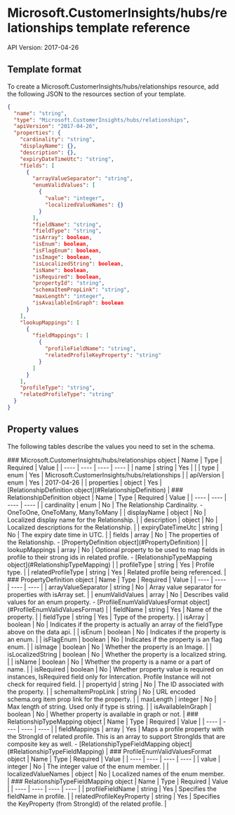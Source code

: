 # Microsoft.CustomerInsights/hubs/relationships template reference
API Version: 2017-04-26
## Template format

To create a Microsoft.CustomerInsights/hubs/relationships resource, add the following JSON to the resources section of your template.

```json
{
  "name": "string",
  "type": "Microsoft.CustomerInsights/hubs/relationships",
  "apiVersion": "2017-04-26",
  "properties": {
    "cardinality": "string",
    "displayName": {},
    "description": {},
    "expiryDateTimeUtc": "string",
    "fields": [
      {
        "arrayValueSeparator": "string",
        "enumValidValues": [
          {
            "value": "integer",
            "localizedValueNames": {}
          }
        ],
        "fieldName": "string",
        "fieldType": "string",
        "isArray": boolean,
        "isEnum": boolean,
        "isFlagEnum": boolean,
        "isImage": boolean,
        "isLocalizedString": boolean,
        "isName": boolean,
        "isRequired": boolean,
        "propertyId": "string",
        "schemaItemPropLink": "string",
        "maxLength": "integer",
        "isAvailableInGraph": boolean
      }
    ],
    "lookupMappings": [
      {
        "fieldMappings": [
          {
            "profileFieldName": "string",
            "relatedProfileKeyProperty": "string"
          }
        ]
      }
    ],
    "profileType": "string",
    "relatedProfileType": "string"
  }
}
```
## Property values

The following tables describe the values you need to set in the schema.

<a id="Microsoft.CustomerInsights/hubs/relationships" />
### Microsoft.CustomerInsights/hubs/relationships object
|  Name | Type | Required | Value |
|  ---- | ---- | ---- | ---- |
|  name | string | Yes |  |
|  type | enum | Yes | Microsoft.CustomerInsights/hubs/relationships |
|  apiVersion | enum | Yes | 2017-04-26 |
|  properties | object | Yes | [RelationshipDefinition object](#RelationshipDefinition) |


<a id="RelationshipDefinition" />
### RelationshipDefinition object
|  Name | Type | Required | Value |
|  ---- | ---- | ---- | ---- |
|  cardinality | enum | No | The Relationship Cardinality. - OneToOne, OneToMany, ManyToMany |
|  displayName | object | No | Localized display name for the Relationship. |
|  description | object | No | Localized descriptions for the Relationship. |
|  expiryDateTimeUtc | string | No | The expiry date time in UTC. |
|  fields | array | No | The properties of the Relationship. - [PropertyDefinition object](#PropertyDefinition) |
|  lookupMappings | array | No | Optional property to be used to map fields in profile to their strong ids in related profile. - [RelationshipTypeMapping object](#RelationshipTypeMapping) |
|  profileType | string | Yes | Profile type. |
|  relatedProfileType | string | Yes | Related profile being referenced. |


<a id="PropertyDefinition" />
### PropertyDefinition object
|  Name | Type | Required | Value |
|  ---- | ---- | ---- | ---- |
|  arrayValueSeparator | string | No | Array value separator for properties with isArray set. |
|  enumValidValues | array | No | Describes valid values for an enum property. - [ProfileEnumValidValuesFormat object](#ProfileEnumValidValuesFormat) |
|  fieldName | string | Yes | Name of the property. |
|  fieldType | string | Yes | Type of the property. |
|  isArray | boolean | No | Indicates if the property is actually an array of the fieldType above on the data api. |
|  isEnum | boolean | No | Indicates if the property is an enum. |
|  isFlagEnum | boolean | No | Indicates if the property is an flag enum. |
|  isImage | boolean | No | Whether the property is an Image. |
|  isLocalizedString | boolean | No | Whether the property is a localized string. |
|  isName | boolean | No | Whether the property is a name or a part of name. |
|  isRequired | boolean | No | Whether property value is required on instances, IsRequired field only for Intercation. Profile Instance will not check for required field. |
|  propertyId | string | No | The ID associated with the property. |
|  schemaItemPropLink | string | No | URL encoded schema.org item prop link for the property. |
|  maxLength | integer | No | Max length of string. Used only if type is string. |
|  isAvailableInGraph | boolean | No | Whether property is available in graph or not. |


<a id="RelationshipTypeMapping" />
### RelationshipTypeMapping object
|  Name | Type | Required | Value |
|  ---- | ---- | ---- | ---- |
|  fieldMappings | array | Yes | Maps a profile property with the StrongId of related profile. This is an array to support StrongIds that are composite key as well. - [RelationshipTypeFieldMapping object](#RelationshipTypeFieldMapping) |


<a id="ProfileEnumValidValuesFormat" />
### ProfileEnumValidValuesFormat object
|  Name | Type | Required | Value |
|  ---- | ---- | ---- | ---- |
|  value | integer | No | The integer value of the enum member. |
|  localizedValueNames | object | No | Localized names of the enum member. |


<a id="RelationshipTypeFieldMapping" />
### RelationshipTypeFieldMapping object
|  Name | Type | Required | Value |
|  ---- | ---- | ---- | ---- |
|  profileFieldName | string | Yes | Specifies the fieldName in profile. |
|  relatedProfileKeyProperty | string | Yes | Specifies the KeyProperty (from StrongId) of the related profile. |

